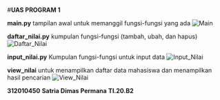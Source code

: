 #**UAS PROGRAM 1**

**main.py** tampilan awal untuk memanggil fungsi-fungsi yang ada
![Main](https://user-images.githubusercontent.com/20396585/104190634-f2a4c900-544e-11eb-9da1-a260e59a7309.JPG)

**daftar_nilai.py** kumpulan fungsi-fungsi (tambah, ubah, dan hapus)
![Daftar_Nilai](https://user-images.githubusercontent.com/20396585/104190737-1bc55980-544f-11eb-903c-e4aded4287a0.JPG)

**input_nilai.py** Kumpulan fungsi-fungsi untuk input data
![Input_Nilai](https://user-images.githubusercontent.com/20396585/104190849-46171700-544f-11eb-8c51-c363bad64fc3.JPG)

**view_nilai** untuk menampilkan daftar data mahasiswa dan menampilkan hasil pencarian
![View_Nilai](https://user-images.githubusercontent.com/20396585/104190941-6646d600-544f-11eb-8d6e-b9fa5161aaa7.JPG)

**312010450**
**Satria Dimas Permana**
**TI.20.B2**

